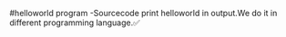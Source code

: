 
#helloworld program
-Sourcecode print helloworld in output.We do it in different programming language.✅

